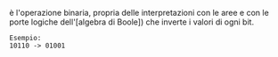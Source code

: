 è l'operazione binaria, propria delle interpretazioni con le aree e con le porte logiche dell'[algebra di Boole]) che inverte i valori di ogni bit.
```
Esempio:
10110 -> 01001
```